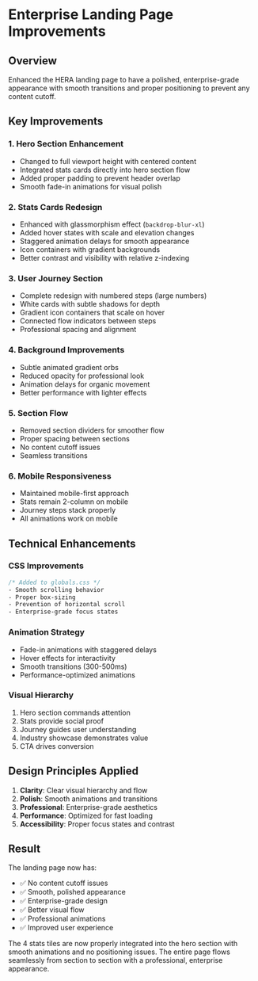 # Enterprise Landing Page Improvements

## Overview
Enhanced the HERA landing page to have a polished, enterprise-grade appearance with smooth transitions and proper positioning to prevent any content cutoff.

## Key Improvements

### 1. **Hero Section Enhancement**
- Changed to full viewport height with centered content
- Integrated stats cards directly into hero section flow
- Added proper padding to prevent header overlap
- Smooth fade-in animations for visual polish

### 2. **Stats Cards Redesign**
- Enhanced with glassmorphism effect (`backdrop-blur-xl`)
- Added hover states with scale and elevation changes
- Staggered animation delays for smooth appearance
- Icon containers with gradient backgrounds
- Better contrast and visibility with relative z-indexing

### 3. **User Journey Section**
- Complete redesign with numbered steps (large numbers)
- White cards with subtle shadows for depth
- Gradient icon containers that scale on hover
- Connected flow indicators between steps
- Professional spacing and alignment

### 4. **Background Improvements**
- Subtle animated gradient orbs
- Reduced opacity for professional look
- Animation delays for organic movement
- Better performance with lighter effects

### 5. **Section Flow**
- Removed section dividers for smoother flow
- Proper spacing between sections
- No content cutoff issues
- Seamless transitions

### 6. **Mobile Responsiveness**
- Maintained mobile-first approach
- Stats remain 2-column on mobile
- Journey steps stack properly
- All animations work on mobile

## Technical Enhancements

### CSS Improvements
```css
/* Added to globals.css */
- Smooth scrolling behavior
- Proper box-sizing
- Prevention of horizontal scroll
- Enterprise-grade focus states
```

### Animation Strategy
- Fade-in animations with staggered delays
- Hover effects for interactivity
- Smooth transitions (300-500ms)
- Performance-optimized animations

### Visual Hierarchy
1. Hero section commands attention
2. Stats provide social proof
3. Journey guides user understanding
4. Industry showcase demonstrates value
5. CTA drives conversion

## Design Principles Applied

1. **Clarity**: Clear visual hierarchy and flow
2. **Polish**: Smooth animations and transitions
3. **Professional**: Enterprise-grade aesthetics
4. **Performance**: Optimized for fast loading
5. **Accessibility**: Proper focus states and contrast

## Result

The landing page now has:
- ✅ No content cutoff issues
- ✅ Smooth, polished appearance
- ✅ Enterprise-grade design
- ✅ Better visual flow
- ✅ Professional animations
- ✅ Improved user experience

The 4 stats tiles are now properly integrated into the hero section with smooth animations and no positioning issues. The entire page flows seamlessly from section to section with a professional, enterprise appearance.